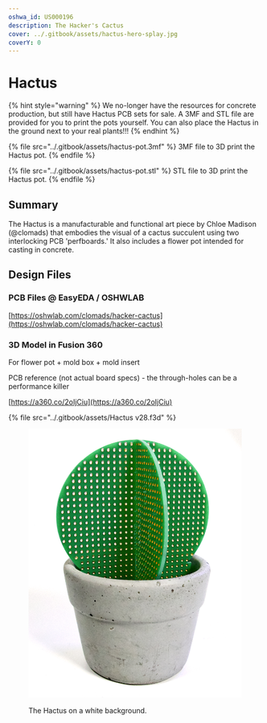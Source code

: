 ```yaml
---
oshwa_id: US000196
description: The Hacker's Cactus
cover: ../.gitbook/assets/hactus-hero-splay.jpg
coverY: 0
---
```


# Hactus

{% hint style="warning" %}
We no-longer have the resources for concrete production, but still have Hactus PCB sets for sale. A 3MF and STL file are provided for you to print the pots yourself. You can also place the Hactus in the ground next to your real plants!!!
{% endhint %}

{% file src="../.gitbook/assets/hactus-pot.3mf" %}
3MF file to 3D print the Hactus pot.
{% endfile %}

{% file src="../.gitbook/assets/hactus-pot.stl" %}
STL file to 3D print the Hactus pot.
{% endfile %}

## Summary

The Hactus is a manufacturable and functional art piece by Chloe Madison (@clomads) that embodies the visual of a cactus succulent using two interlocking PCB 'perfboards.' It also includes a flower pot intended for casting in concrete.

## Design Files

### PCB Files @ EasyEDA / OSHWLAB

[https://oshwlab.com/clomads/hacker-cactus](https://oshwlab.com/clomads/hacker-cactus)

### 3D Model in Fusion 360&#x20;

For flower pot + mold box + mold insert

PCB reference (not actual board specs) - the through-holes can be a performance killer

[https://a360.co/2oIjCiu](https://a360.co/2oIjCiu)

{% file src="../.gitbook/assets/Hactus v28.f3d" %}

<figure><img src="../.gitbook/assets/hactus-main-cropped.jpeg" alt=""><figcaption><p>The Hactus on a white background.</p></figcaption></figure>
